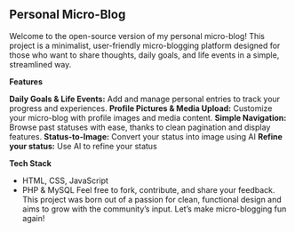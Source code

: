 ## Personal Micro-Blog

Welcome to the open-source version of my personal micro-blog! This project is a minimalist, user-friendly micro-blogging platform designed for those who want to share thoughts, daily goals, and life events in a simple, streamlined way.

**Features** 

**Daily Goals & Life Events:** Add and manage personal entries to track your progress and experiences.
**Profile Pictures & Media Upload:** Customize your micro-blog with profile images and media content.
**Simple Navigation:** Browse past statuses with ease, thanks to clean pagination and display features.
**Status-to-Image:** Convert your status into image using AI
**Refine your status:** Use AI to refine your status

**Tech Stack**

- HTML, CSS, JavaScript 
- PHP & MySQL
Feel free to fork, contribute, and share your feedback. This project was born out of a passion for clean, functional design and aims to grow with the community’s input. Let’s make micro-blogging fun again!
